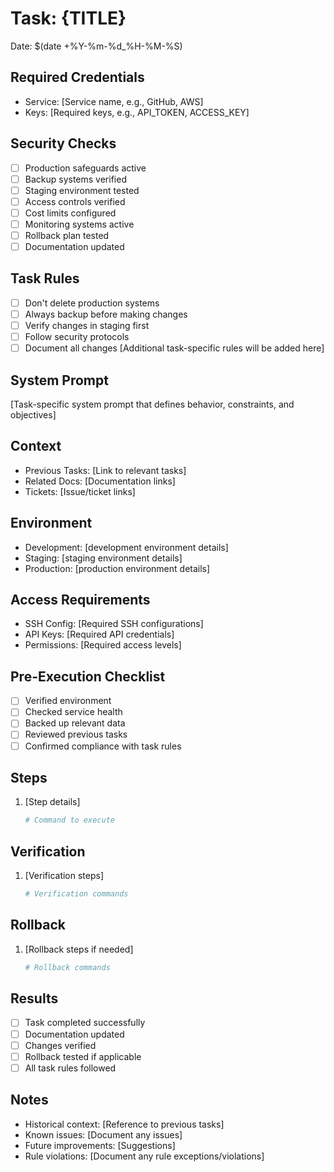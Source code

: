 # Task: {TITLE}
Date: $(date +%Y-%m-%d_%H-%M-%S)

## Required Credentials
- Service: [Service name, e.g., GitHub, AWS]
- Keys: [Required keys, e.g., API_TOKEN, ACCESS_KEY]

## Security Checks
- [ ] Production safeguards active
- [ ] Backup systems verified
- [ ] Staging environment tested
- [ ] Access controls verified
- [ ] Cost limits configured
- [ ] Monitoring systems active
- [ ] Rollback plan tested
- [ ] Documentation updated

## Task Rules
- [ ] Don't delete production systems
- [ ] Always backup before making changes
- [ ] Verify changes in staging first
- [ ] Follow security protocols
- [ ] Document all changes
[Additional task-specific rules will be added here]

## System Prompt
[Task-specific system prompt that defines behavior, constraints, and objectives]

## Context
- Previous Tasks: [Link to relevant tasks]
- Related Docs: [Documentation links]
- Tickets: [Issue/ticket links]

## Environment
- Development: [development environment details]
- Staging: [staging environment details]
- Production: [production environment details]

## Access Requirements
- SSH Config: [Required SSH configurations]
- API Keys: [Required API credentials]
- Permissions: [Required access levels]

## Pre-Execution Checklist
- [ ] Verified environment
- [ ] Checked service health
- [ ] Backed up relevant data
- [ ] Reviewed previous tasks
- [ ] Confirmed compliance with task rules

## Steps
1. [Step details]
   ```bash
   # Command to execute
   ```

## Verification
1. [Verification steps]
   ```bash
   # Verification commands
   ```

## Rollback
1. [Rollback steps if needed]
   ```bash
   # Rollback commands
   ```

## Results
- [ ] Task completed successfully
- [ ] Documentation updated
- [ ] Changes verified
- [ ] Rollback tested if applicable
- [ ] All task rules followed

## Notes
- Historical context: [Reference to previous tasks]
- Known issues: [Document any issues]
- Future improvements: [Suggestions]
- Rule violations: [Document any rule exceptions/violations]
